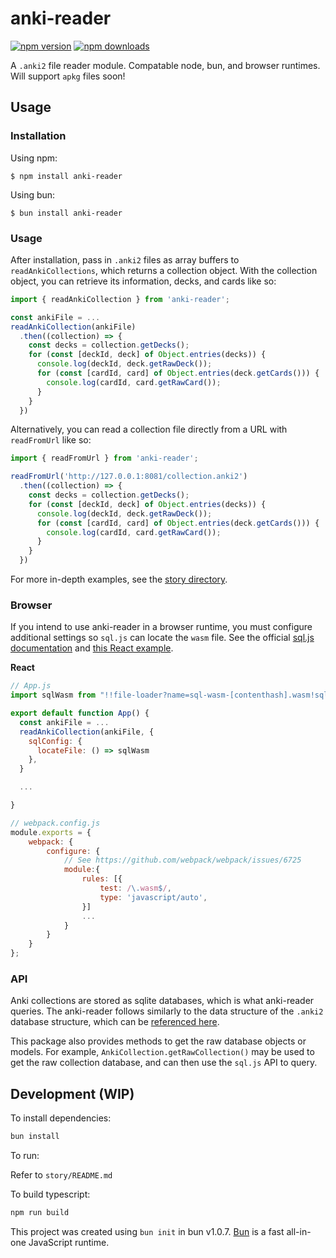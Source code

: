 # anki-reader

[![npm version](https://img.shields.io/npm/v/anki-reader.svg?style=flat-square)](https://www.npmjs.org/package/anki-reader)
[![npm downloads](https://img.shields.io/npm/dm/anki-reader.svg?style=flat-square)](https://npm-stat.com/charts.html?package=anki-reader)

A `.anki2` file reader module. Compatable node, bun, and browser runtimes. Will support `apkg` files soon!

## Usage

### Installation

Using npm:
```
$ npm install anki-reader
```

Using bun:
```
$ bun install anki-reader
```

### Usage

After installation, pass in `.anki2` files as array buffers to `readAnkiCollections`, which returns a collection object. With the collection object, you can retrieve its information, decks, and cards like so:
```js
import { readAnkiCollection } from 'anki-reader';

const ankiFile = ...
readAnkiCollection(ankiFile)
  .then((collection) => {
    const decks = collection.getDecks();
    for (const [deckId, deck] of Object.entries(decks)) {
      console.log(deckId, deck.getRawDeck());
      for (const [cardId, card] of Object.entries(deck.getCards())) {
        console.log(cardId, card.getRawCard());
      }
    }
  })
```

Alternatively, you can read a collection file directly from a URL with `readFromUrl` like so:
```js
import { readFromUrl } from 'anki-reader';

readFromUrl('http://127.0.0.1:8081/collection.anki2')
  .then((collection) => {
    const decks = collection.getDecks();
    for (const [deckId, deck] of Object.entries(decks)) {
      console.log(deckId, deck.getRawDeck());
      for (const [cardId, card] of Object.entries(deck.getCards())) {
        console.log(cardId, card.getRawCard());
      }
    }
  })
```

For more in-depth examples, see the [story directory](https://github.com/ewei068/anki-reader/tree/main/story).

### Browser

If you intend to use anki-reader in a browser runtime, you must configure additional settings so `sql.js` can locate the `wasm` file. See the official [sql.js documentation](https://github.com/sql-js/sql.js#examples) and [this React example](https://github.com/sql-js/react-sqljs-demo/tree/master).

**React**
```js
// App.js
import sqlWasm from "!!file-loader?name=sql-wasm-[contenthash].wasm!sql.js/dist/sql-wasm.wasm";

export default function App() {
  const ankiFile = ...
  readAnkiCollection(ankiFile, {
    sqlConfig: { 
      locateFile: () => sqlWasm 
    },
  }

  ...

}
```

```js
// webpack.config.js
module.exports = {
    webpack: {
        configure: {
            // See https://github.com/webpack/webpack/issues/6725
            module:{
                rules: [{
                    test: /\.wasm$/,
                    type: 'javascript/auto',
                }]
                ...
            }
        }
    }
};
```

### API

Anki collections are stored as sqlite databases, which is what anki-reader queries. The anki-reader follows similarly to the data structure of the `.anki2` database structure, which can be [referenced here](https://github.com/ankidroid/Anki-Android/wiki/Database-Structure).

This package also provides methods to get the raw database objects or models. For example, `AnkiCollection.getRawCollection()` may be used to get the raw collection database, and can then use the `sql.js` API to query.

## Development (WIP)

To install dependencies:

```bash
bun install
```

To run:

Refer to `story/README.md`

To build typescript:

```bash
npm run build
```

This project was created using `bun init` in bun v1.0.7. [Bun](https://bun.sh) is a fast all-in-one JavaScript runtime.
